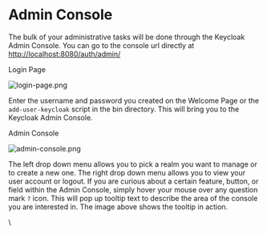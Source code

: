 # Admin Console

The bulk of your administrative tasks will be done through the Keycloak Admin Console. You can go to the console url directly at [http://localhost:8080/auth/admin/](http://localhost:8080/auth/admin/)

Login Page

![login-page.png](https://wjw465150.gitbooks.io/keycloak-documentation/content/server\_admin/keycloak-images/login-page.png)

Enter the username and password you created on the Welcome Page or the `add-user-keycloak` script in the bin directory. This will bring you to the Keycloak Admin Console.

Admin Console

![admin-console.png](https://wjw465150.gitbooks.io/keycloak-documentation/content/server\_admin/keycloak-images/admin-console.png)

The left drop down menu allows you to pick a realm you want to manage or to create a new one. The right drop down menu allows you to view your user account or logout. If you are curious about a certain feature, button, or field within the Admin Console, simply hover your mouse over any question mark `?` icon. This will pop up tooltip text to describe the area of the console you are interested in. The image above shows the tooltip in action.

\
